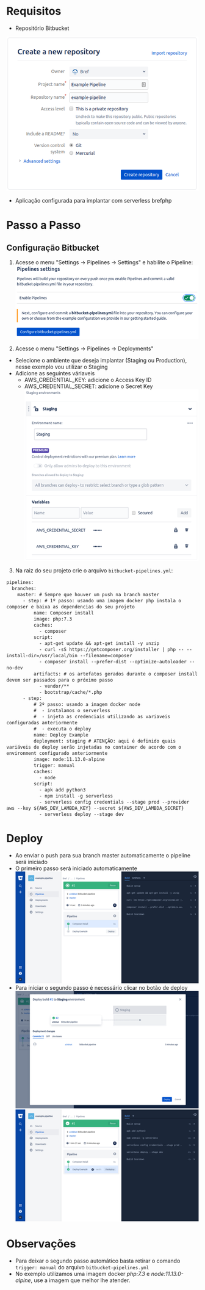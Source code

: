# Requisitos

* Repositório Bitbucket

 ![Criar repositório](images/create-repository.png)
 
* Aplicação configurada para implantar com serverless brefphp

# Passo a Passo

## Configuração Bitbucket

1) Acesse o menu "Settings -> Pipelines -> Settings" e habilite o Pipeline:
![Habilite o Pipeline](images/enable-pipeline.png)
 
2) Acesse o menu "Settings -> Pipelines -> Deployments"
- Selecione o ambiente que deseja implantar (Staging ou Production), nesse exemplo vou utilizar o Staging
- Adicione as seguintes váriaveis
  * AWS_CREDENTIAL_KEY: adicione o Access Key ID
  * AWS_CREDENTIAL_SECRET: adicione o Secret Key
  ![Setar variáveis](images/environment-variables.png)

3) Na raiz do seu projeto crie o arquivo `bitbucket-pipelines.yml`:
```
pipelines:
  branches:
    master: # Sempre que houver um push na branch master
      - step: # 1º passo: usando uma imagem docker php instala o composer e baixa as dependencias do seu projeto
          name: Composer install
          image: php:7.3
          caches:
            - composer
          script:
            - apt-get update && apt-get install -y unzip
            - curl -sS https://getcomposer.org/installer | php -- --install-dir=/usr/local/bin --filename=composer
            - composer install --prefer-dist --optimize-autoloader --no-dev
          artifacts: # os artefatos gerados durante o composer install devem ser passados para o próximo passo
            - vendor/**
            - bootstrap/cache/*.php
      - step:
          # 2º passo: usando a imagem docker node
          #  - instalamos o serverless
          #  - injeta as credenciais utilizando as variaveis configuradas anteriormente
          #  - executa o deploy
          name: Deploy Example
          deployment: staging # ATENÇÃO: aqui é definido quais variáveis de deploy serão injetadas no container de acordo com o environment configurado anteriormente
          image: node:11.13.0-alpine
          trigger: manual
          caches:
            - node
          script:
            - apk add python3
            - npm install -g serverless
            - serverless config credentials --stage prod --provider aws --key ${AWS_DEV_LAMBDA_KEY} --secret ${AWS_DEV_LAMBDA_SECRET}
            - serverless deploy --stage dev
```

# Deploy

* Ao enviar o push para sua branch master automaticamente o pipeline será iniciado
* O primeiro passo será iniciado automaticamente
![Composer Install](images/composer-install.png)
* Para iniciar o segundo passo é necessário clicar no botão de deploy
![Manual Deploy](images/manual-deploy.png)
![Finish](images/finish.png)

# Observações

* Para deixar o segundo passo automático basta retirar o comando `trigger: manual` do arquivo `bitbucket-pipelines.yml`
* No exemplo utilizamos uma imagem docker _php:7.3_ e _node:11.13.0-alpine_, use a imagem que melhor lhe atender.